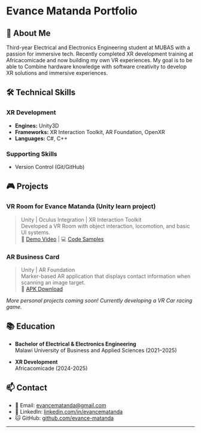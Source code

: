 # Evance Matanda Portfolio
## 👋 About Me
Third-year Electrical and Electronics Engineering student at MUBAS with a passion for immersive tech. Recently completed XR development training at Africacomicade and now building my own VR experiences. My goal is to be able to Combine hardware knowledge with software creativity to develop XR solutions and immersive experiences.

## 🛠️ Technical Skills
### XR Development
- **Engines:** Unity3D
- **Frameworks:** XR Interaction Toolkit, AR Foundation, OpenXR
- **Languages:** C#, C++

### Supporting Skills
- Version Control (Git/GitHub)

## 🎮 Projects
### VR Room for Evance Matanda (Unity learn project)
> Unity | Oculus Integration | XR Interaction Toolkit  
Developed a VR Room with object interaction, locomotion, and basic UI systems.  
🔗 [Demo Video](#) | 💻 [Code Samples](#)

### AR Business Card
> Unity | AR Foundation  
Marker-based AR application that displays contact information when scanning an image target.  
📱 [APK Download](#)

*More personal projects coming soon! Currently developing a VR Car racing game.*

## 📚 Education
- **Bachelor of Electrical & Electronics Engineering**  
  Malawi University of Business and Applied Sciences (2021–2025)

- **XR Development**  
  Africacomicade (2024-2025)


## 📫 Contact
- 📧 Email: [evancematanda@gmail.com](mailto:evancematanda@gmail.com)
- 🔗 LinkedIn: [linkedin.com/in/evancematanda](#)
- 🐱 GitHub: [github.com/evance-matanda](#)

---
